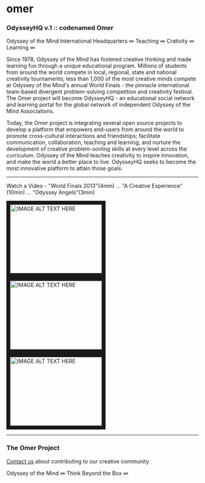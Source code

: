 omer
====

### OdysseyHQ v.1 :: codenamed **Omer**

Odyssey of the Mind International Headquarters &infin; Teaching &infin; Crativity &infin; Learning &infin;

Since 1978, Odyssey of the Mind has fostered creative thinking and made learning fun through a unique educational program. Millions of students from around the world compete in local, regional, state and national creativity tournaments; less than 1,000 of the most creative minds compete at Odyssey of the Mind's annual World Finals - the pinnacle international team-based divergent problem-solving competition and creativity festival. The Omer project will become OdysseyHQ - an educational social network and learning portal for the global network of independent Odyssey of the Mind Associations.



Today, the Omer project is integrating several open source projects to develop a platform that empowers end-users from around the world to promote cross-cultural interactions and friendships; facilitate communication, collaboration, teaching and learning; and nurture the development of creative problem-sovling skills at every level across the curriculum. Odyssey of the Mind teaches creativity to inspire innovation, and make the world a better place to live. OdysseyHQ seeks to become the most innovative platform to attain those goals.

---

Watch a Video - "World Finals 2013"(4min) ... "A Creative Experience"(10min) ... "Odyssey Angels"(3min)

<a href="http://www.youtube.com/watch?feature=player_embedded&v=uSOrReqaDcI" target="_blank"><img src="http://img.youtube.com/vi/uSOrReqaDcI/0.jpg" 
alt="IMAGE ALT TEXT HERE" width="240" height="180" border="10" /></a>
<a href="http://www.youtube.com/watch?feature=player_embedded&v=Q4TcPEBy2Zw" target="_blank"><img src="http://img.youtube.com/vi/Q4TcPEBy2Zw/0.jpg" 
alt="IMAGE ALT TEXT HERE" width="240" height="180" border="10" /></a>
<a href="http://www.youtube.com/watch?feature=player_embedded&v=PixiPVvyWik" target="_blank"><img src="http://img.youtube.com/vi/PixiPVvyWik/0.jpg" 
alt="IMAGE ALT TEXT HERE" width="240" height="180" border="10" /></a>

---

### The Omer Project


[Contact us](http://new.odysseyofthemind.org/hq2/contact/contact-hq/) about contributing to our creative community

Odyssey of the Mind &infin; Think Beyond the Box &infin;
